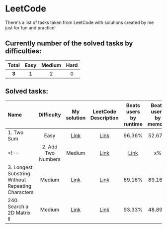 # LeetCode

There's a list of tasks taken from LeetCode with solutions created by me just for fun and practice!

## Currently number of the solved tasks by difficulties:
| Total   | Easy  | Medium | Hard  |
| :---:   | :---: | :---:  | :---: |
| **3**   | 1     | 2      | 0     |

## Solved tasks:
| Name | Difficulty  | My solution | LeetCode Description | Beats users by runtime | Beats users by memory |
| :--- | :---: | :---: | :---: | :---: | :---: |
| 1. Two Sum | Easy | [Link](https://github.com/devshok/LeetCode/tree/main/n1-Two-Sum)  | [Link](https://leetcode.com/problems/two-sum/description/) | 96.36% | 52.67% |
<!--| 2. Add Two Numbers | Medium | [Link](https://github.com/devshok/LeetCode/tree/main/n2-Add-Two-Numbers)  | [Link](https://leetcode.com/problems/add-two-numbers/) | x% | x% | -->
| 3. Longest Substring Without Repeating Characters | Medium | [Link](https://github.com/devshok/LeetCode/tree/main/n3-Longest-Substring-Without-Repeating-Characters)  | [Link](https://leetcode.com/problems/longest-substring-without-repeating-characters/description/) | 69.16% | 89.16% |
| 240. Search a 2D Matrix II | Medium | [Link](https://shorturl.ac/n240) | [Link](https://shorturl.ac/7b3lh) | 93.33% | 48.89% |

<!--

| x. Some Task | Medium | [Link](some http link)  | [Link](some http link) | x% | x% |

 -->